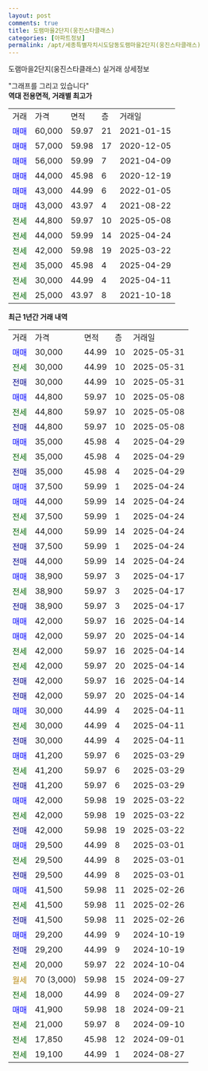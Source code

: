 ```yaml
---
layout: post
comments: true
title: 도램마을2단지(웅진스타클래스)
categories: [아파트정보]
permalink: /apt/세종특별자치시도담동도램마을2단지(웅진스타클래스)
---
```


도램마을2단지(웅진스타클래스) 실거래 상세정보

<script type="text/javascript">
  google.charts.load('current', {'packages':['line', 'corechart']});
  google.charts.setOnLoadCallback(drawChart);

  function drawChart() {
    var data = new google.visualization.DataTable();
    data.addColumn('date', '거래일');
    data.addColumn('number', "매매");
    data.addColumn('number', "전세");
    data.addColumn('number', "전매");

    data.addRows([[new Date(Date.parse("2025-05-31")), 30000, null, null], [new Date(Date.parse("2025-05-31")), null, 30000, null], [new Date(Date.parse("2025-05-31")), null, null, 30000], [new Date(Date.parse("2025-05-08")), 44800, null, null], [new Date(Date.parse("2025-05-08")), null, 44800, null], [new Date(Date.parse("2025-05-08")), null, null, 44800], [new Date(Date.parse("2025-04-29")), 35000, null, null], [new Date(Date.parse("2025-04-29")), null, 35000, null], [new Date(Date.parse("2025-04-29")), null, null, 35000], [new Date(Date.parse("2025-04-24")), 37500, null, null], [new Date(Date.parse("2025-04-24")), 44000, null, null], [new Date(Date.parse("2025-04-24")), null, 37500, null], [new Date(Date.parse("2025-04-24")), null, 44000, null], [new Date(Date.parse("2025-04-24")), null, null, 37500], [new Date(Date.parse("2025-04-24")), null, null, 44000], [new Date(Date.parse("2025-04-17")), 38900, null, null], [new Date(Date.parse("2025-04-17")), null, 38900, null], [new Date(Date.parse("2025-04-17")), null, null, 38900], [new Date(Date.parse("2025-04-14")), 42000, null, null], [new Date(Date.parse("2025-04-14")), 42000, null, null], [new Date(Date.parse("2025-04-14")), null, 42000, null], [new Date(Date.parse("2025-04-14")), null, 42000, null], [new Date(Date.parse("2025-04-14")), null, null, 42000], [new Date(Date.parse("2025-04-14")), null, null, 42000], [new Date(Date.parse("2025-04-11")), 30000, null, null], [new Date(Date.parse("2025-04-11")), null, 30000, null], [new Date(Date.parse("2025-04-11")), null, null, 30000], [new Date(Date.parse("2025-03-29")), 41200, null, null], [new Date(Date.parse("2025-03-29")), null, 41200, null], [new Date(Date.parse("2025-03-29")), null, null, 41200], [new Date(Date.parse("2025-03-22")), 42000, null, null], [new Date(Date.parse("2025-03-22")), null, 42000, null], [new Date(Date.parse("2025-03-22")), null, null, 42000], [new Date(Date.parse("2025-03-01")), 29500, null, null], [new Date(Date.parse("2025-03-01")), null, 29500, null], [new Date(Date.parse("2025-03-01")), null, null, 29500], [new Date(Date.parse("2025-02-26")), 41500, null, null], [new Date(Date.parse("2025-02-26")), null, 41500, null], [new Date(Date.parse("2025-02-26")), null, null, 41500], [new Date(Date.parse("2024-10-19")), 29200, null, null], [new Date(Date.parse("2024-10-19")), null, null, 29200], [new Date(Date.parse("2024-10-04")), null, 20000, null], [new Date(Date.parse("2024-09-27")), null, null, null], [new Date(Date.parse("2024-09-27")), null, 18000, null], [new Date(Date.parse("2024-09-21")), 41900, null, null], [new Date(Date.parse("2024-09-10")), null, 21000, null], [new Date(Date.parse("2024-09-01")), null, 17850, null], [new Date(Date.parse("2024-08-27")), null, 19100, null]]);

    var options = {
      hAxis: {
        format: 'yyyy/MM/dd'
      },    
      lineWidth: 0,
      pointsVisible: true,    
      title: '최근 1년간 유형별 실거래가 분포',
      legend: { position: 'bottom' }
    };

    var formatter = new google.visualization.NumberFormat({pattern:'###,###'} );
    formatter.format(data, 1);
    formatter.format(data, 2);
    
    setTimeout(function() {
        var chart = new google.visualization.LineChart(document.getElementById('columnchart_material'));
        chart.draw(data, (options));
        document.getElementById('loading').style.display = 'none';
    }, 200);
  }
</script>


<div id="loading" style="z-index:20; display: block; margin-left: 0px">"그래프를 그리고 있습니다"</div>
<div id="columnchart_material" style="width: 95%; margin-left: 0px; display: block"></div>
<!-- contents start -->
<b>역대 전용면적, 거래별 최고가</b>
<table class="sortable">
    <tr>
      <td>거래</td>
      <td>가격</td>
      <td>면적</td>
      <td>층</td>
      <td>거래일</td>
    </tr>
        <tr>
          <td><a style="color: blue">매매</a></td>
          <td>60,000</td>
          <td>59.97</td>
          <td>21</td>
          <td>2021-01-15</td>
        </tr>            <tr>
          <td><a style="color: blue">매매</a></td>
          <td>57,000</td>
          <td>59.98</td>
          <td>17</td>
          <td>2020-12-05</td>
        </tr>            <tr>
          <td><a style="color: blue">매매</a></td>
          <td>56,000</td>
          <td>59.99</td>
          <td>7</td>
          <td>2021-04-09</td>
        </tr>            <tr>
          <td><a style="color: blue">매매</a></td>
          <td>44,000</td>
          <td>45.98</td>
          <td>6</td>
          <td>2020-12-19</td>
        </tr>            <tr>
          <td><a style="color: blue">매매</a></td>
          <td>43,000</td>
          <td>44.99</td>
          <td>6</td>
          <td>2022-01-05</td>
        </tr>            <tr>
          <td><a style="color: blue">매매</a></td>
          <td>43,000</td>
          <td>43.97</td>
          <td>4</td>
          <td>2021-08-22</td>
        </tr>        
        <tr>
              <td><a style="color: darkgreen">전세</a></td>
              <td>44,800</td>
              <td>59.97</td>
              <td>10</td>
              <td>2025-05-08</td>
            </tr>            <tr>
              <td><a style="color: darkgreen">전세</a></td>
              <td>44,000</td>
              <td>59.99</td>
              <td>14</td>
              <td>2025-04-24</td>
            </tr>            <tr>
              <td><a style="color: darkgreen">전세</a></td>
              <td>42,000</td>
              <td>59.98</td>
              <td>19</td>
              <td>2025-03-22</td>
            </tr>            <tr>
              <td><a style="color: darkgreen">전세</a></td>
              <td>35,000</td>
              <td>45.98</td>
              <td>4</td>
              <td>2025-04-29</td>
            </tr>            <tr>
              <td><a style="color: darkgreen">전세</a></td>
              <td>30,000</td>
              <td>44.99</td>
              <td>4</td>
              <td>2025-04-11</td>
            </tr>            <tr>
              <td><a style="color: darkgreen">전세</a></td>
              <td>25,000</td>
              <td>43.97</td>
              <td>8</td>
              <td>2021-10-18</td>
            </tr>        
    
</table>

<b>최근 1년간 거래 내역</b>

<table class="sortable">
    <tr>
      <td>거래</td>
      <td>가격</td>
      <td>면적</td>
      <td>층</td>
      <td>거래일</td>
    </tr>
    <tr>
      <td><a style="color: blue">매매</a></td>
      <td>30,000</td>
      <td>44.99</td>
      <td>10</td>
      <td>2025-05-31</td>
    </tr>          <tr>
      <td><a style="color: darkgreen">전세</a></td>
      <td>30,000</td>
      <td>44.99</td>
      <td>10</td>
      <td>2025-05-31</td>
    </tr>          <tr>
      <td><a style="color: darkblue">전매</a></td>
      <td>30,000</td>
      <td>44.99</td>
      <td>10</td>
      <td>2025-05-31</td>
    </tr>          <tr>
      <td><a style="color: blue">매매</a></td>
      <td>44,800</td>
      <td>59.97</td>
      <td>10</td>
      <td>2025-05-08</td>
    </tr>          <tr>
      <td><a style="color: darkgreen">전세</a></td>
      <td>44,800</td>
      <td>59.97</td>
      <td>10</td>
      <td>2025-05-08</td>
    </tr>          <tr>
      <td><a style="color: darkblue">전매</a></td>
      <td>44,800</td>
      <td>59.97</td>
      <td>10</td>
      <td>2025-05-08</td>
    </tr>          <tr>
      <td><a style="color: blue">매매</a></td>
      <td>35,000</td>
      <td>45.98</td>
      <td>4</td>
      <td>2025-04-29</td>
    </tr>          <tr>
      <td><a style="color: darkgreen">전세</a></td>
      <td>35,000</td>
      <td>45.98</td>
      <td>4</td>
      <td>2025-04-29</td>
    </tr>          <tr>
      <td><a style="color: darkblue">전매</a></td>
      <td>35,000</td>
      <td>45.98</td>
      <td>4</td>
      <td>2025-04-29</td>
    </tr>          <tr>
      <td><a style="color: blue">매매</a></td>
      <td>37,500</td>
      <td>59.99</td>
      <td>1</td>
      <td>2025-04-24</td>
    </tr>          <tr>
      <td><a style="color: blue">매매</a></td>
      <td>44,000</td>
      <td>59.99</td>
      <td>14</td>
      <td>2025-04-24</td>
    </tr>          <tr>
      <td><a style="color: darkgreen">전세</a></td>
      <td>37,500</td>
      <td>59.99</td>
      <td>1</td>
      <td>2025-04-24</td>
    </tr>          <tr>
      <td><a style="color: darkgreen">전세</a></td>
      <td>44,000</td>
      <td>59.99</td>
      <td>14</td>
      <td>2025-04-24</td>
    </tr>          <tr>
      <td><a style="color: darkblue">전매</a></td>
      <td>37,500</td>
      <td>59.99</td>
      <td>1</td>
      <td>2025-04-24</td>
    </tr>          <tr>
      <td><a style="color: darkblue">전매</a></td>
      <td>44,000</td>
      <td>59.99</td>
      <td>14</td>
      <td>2025-04-24</td>
    </tr>          <tr>
      <td><a style="color: blue">매매</a></td>
      <td>38,900</td>
      <td>59.97</td>
      <td>3</td>
      <td>2025-04-17</td>
    </tr>          <tr>
      <td><a style="color: darkgreen">전세</a></td>
      <td>38,900</td>
      <td>59.97</td>
      <td>3</td>
      <td>2025-04-17</td>
    </tr>          <tr>
      <td><a style="color: darkblue">전매</a></td>
      <td>38,900</td>
      <td>59.97</td>
      <td>3</td>
      <td>2025-04-17</td>
    </tr>          <tr>
      <td><a style="color: blue">매매</a></td>
      <td>42,000</td>
      <td>59.97</td>
      <td>16</td>
      <td>2025-04-14</td>
    </tr>          <tr>
      <td><a style="color: blue">매매</a></td>
      <td>42,000</td>
      <td>59.97</td>
      <td>20</td>
      <td>2025-04-14</td>
    </tr>          <tr>
      <td><a style="color: darkgreen">전세</a></td>
      <td>42,000</td>
      <td>59.97</td>
      <td>16</td>
      <td>2025-04-14</td>
    </tr>          <tr>
      <td><a style="color: darkgreen">전세</a></td>
      <td>42,000</td>
      <td>59.97</td>
      <td>20</td>
      <td>2025-04-14</td>
    </tr>          <tr>
      <td><a style="color: darkblue">전매</a></td>
      <td>42,000</td>
      <td>59.97</td>
      <td>16</td>
      <td>2025-04-14</td>
    </tr>          <tr>
      <td><a style="color: darkblue">전매</a></td>
      <td>42,000</td>
      <td>59.97</td>
      <td>20</td>
      <td>2025-04-14</td>
    </tr>          <tr>
      <td><a style="color: blue">매매</a></td>
      <td>30,000</td>
      <td>44.99</td>
      <td>4</td>
      <td>2025-04-11</td>
    </tr>          <tr>
      <td><a style="color: darkgreen">전세</a></td>
      <td>30,000</td>
      <td>44.99</td>
      <td>4</td>
      <td>2025-04-11</td>
    </tr>          <tr>
      <td><a style="color: darkblue">전매</a></td>
      <td>30,000</td>
      <td>44.99</td>
      <td>4</td>
      <td>2025-04-11</td>
    </tr>          <tr>
      <td><a style="color: blue">매매</a></td>
      <td>41,200</td>
      <td>59.97</td>
      <td>6</td>
      <td>2025-03-29</td>
    </tr>          <tr>
      <td><a style="color: darkgreen">전세</a></td>
      <td>41,200</td>
      <td>59.97</td>
      <td>6</td>
      <td>2025-03-29</td>
    </tr>          <tr>
      <td><a style="color: darkblue">전매</a></td>
      <td>41,200</td>
      <td>59.97</td>
      <td>6</td>
      <td>2025-03-29</td>
    </tr>          <tr>
      <td><a style="color: blue">매매</a></td>
      <td>42,000</td>
      <td>59.98</td>
      <td>19</td>
      <td>2025-03-22</td>
    </tr>          <tr>
      <td><a style="color: darkgreen">전세</a></td>
      <td>42,000</td>
      <td>59.98</td>
      <td>19</td>
      <td>2025-03-22</td>
    </tr>          <tr>
      <td><a style="color: darkblue">전매</a></td>
      <td>42,000</td>
      <td>59.98</td>
      <td>19</td>
      <td>2025-03-22</td>
    </tr>          <tr>
      <td><a style="color: blue">매매</a></td>
      <td>29,500</td>
      <td>44.99</td>
      <td>8</td>
      <td>2025-03-01</td>
    </tr>          <tr>
      <td><a style="color: darkgreen">전세</a></td>
      <td>29,500</td>
      <td>44.99</td>
      <td>8</td>
      <td>2025-03-01</td>
    </tr>          <tr>
      <td><a style="color: darkblue">전매</a></td>
      <td>29,500</td>
      <td>44.99</td>
      <td>8</td>
      <td>2025-03-01</td>
    </tr>          <tr>
      <td><a style="color: blue">매매</a></td>
      <td>41,500</td>
      <td>59.98</td>
      <td>11</td>
      <td>2025-02-26</td>
    </tr>          <tr>
      <td><a style="color: darkgreen">전세</a></td>
      <td>41,500</td>
      <td>59.98</td>
      <td>11</td>
      <td>2025-02-26</td>
    </tr>          <tr>
      <td><a style="color: darkblue">전매</a></td>
      <td>41,500</td>
      <td>59.98</td>
      <td>11</td>
      <td>2025-02-26</td>
    </tr>          <tr>
      <td><a style="color: blue">매매</a></td>
      <td>29,200</td>
      <td>44.99</td>
      <td>9</td>
      <td>2024-10-19</td>
    </tr>          <tr>
      <td><a style="color: darkblue">전매</a></td>
      <td>29,200</td>
      <td>44.99</td>
      <td>9</td>
      <td>2024-10-19</td>
    </tr>          <tr>
      <td><a style="color: darkgreen">전세</a></td>
      <td>20,000</td>
      <td>59.97</td>
      <td>22</td>
      <td>2024-10-04</td>
    </tr>          <tr>
      <td><a style="color: darkgoldenrod">월세</a></td>
      <td>70 (3,000)</td>
      <td>59.98</td>
      <td>15</td>
      <td>2024-09-27</td>
    </tr>          <tr>
      <td><a style="color: darkgreen">전세</a></td>
      <td>18,000</td>
      <td>44.99</td>
      <td>8</td>
      <td>2024-09-27</td>
    </tr>          <tr>
      <td><a style="color: blue">매매</a></td>
      <td>41,900</td>
      <td>59.98</td>
      <td>18</td>
      <td>2024-09-21</td>
    </tr>          <tr>
      <td><a style="color: darkgreen">전세</a></td>
      <td>21,000</td>
      <td>59.97</td>
      <td>8</td>
      <td>2024-09-10</td>
    </tr>          <tr>
      <td><a style="color: darkgreen">전세</a></td>
      <td>17,850</td>
      <td>45.98</td>
      <td>12</td>
      <td>2024-09-01</td>
    </tr>          <tr>
      <td><a style="color: darkgreen">전세</a></td>
      <td>19,100</td>
      <td>44.99</td>
      <td>1</td>
      <td>2024-08-27</td>
    </tr>      </table>
<!-- contents end -->    

